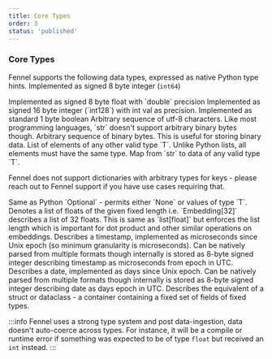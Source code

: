 ```yaml
---
title: Core Types
order: 3
status: 'published'
---
```



### Core Types
Fennel supports the following data types, expressed as native Python type hints.
<Expandable type="int">
Implemented as signed 8 byte integer (`int64`)
</Expandable>

<Expandable type="float">
Implemented as signed 8 byte float with `double` precision
</Expandable>

<Expandable type="Decimal[int]">
Implemented as signed 16 byte integer (`int128`) with int val as precision.
</Expandable>

<Expandable type="bool">
Implemented as standard 1 byte boolean
</Expandable>

<Expandable type="str">
Arbitrary sequence of utf-8 characters. Like most programming languages, `str` 
doesn't support arbitrary binary bytes though.
</Expandable>

<Expandable type="bytes">
Arbitrary sequence of binary bytes. This is useful for storing binary data.
</Expandable>

<Expandable type="List[T]">
List of elements of any other valid type `T`. Unlike Python lists, all elements 
must have the same type.
</Expandable>

<Expandable type="dict[T]">
Map from `str` to data of any valid type `T`. 

Fennel does not support dictionaries with arbitrary types for keys - please 
reach out to Fennel support if you have use cases requiring that.
</Expandable>

<Expandable type="Optional[T]">
Same as Python `Optional` - permits either `None` or values of type `T`. 
</Expandable>

<Expandable type="Embedding[int]">
Denotes a list of floats of the given fixed length i.e. `Embedding[32]` 
describes a list of 32 floats. This is same as `list[float]` but enforces the 
list length which is important for dot product and other similar operations on 
embeddings.
</Expandable>

<Expandable type="datetime">
Describes a timestamp, implemented as microseconds since Unix epoch (so minimum 
granularity is microseconds). Can be natively parsed from multiple formats though
internally is stored as 8-byte signed integer describing timestamp as microseconds
from epoch in UTC.
</Expandable>

<Expandable type="date">
Describes a date, implemented as days since Unix epoch. Can be natively parsed from 
multiple formats though internally is stored as 8-byte signed integer describing 
date as days epoch in UTC.
</Expandable>

<Expandable type="struct {k1: T1, k2: T2, ...}">
Describes the equivalent of a struct or dataclass - a container containing a 
fixed set of fields of fixed types.
</Expandable>

:::info
Fennel uses a strong type system and post data-ingestion, data doesn't auto-coerce
across types. For instance, it will be a compile or runtime error if something 
was expected to be of type `float` but received an `int` instead.
:::

<pre snippet="api-reference/data-types#struct_type" />

